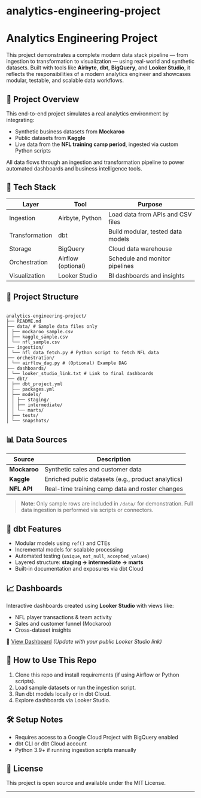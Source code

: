 # analytics-engineering-project

# Analytics Engineering Project

This project demonstrates a complete modern data stack pipeline — from ingestion to transformation to visualization — using real-world and synthetic datasets. Built with tools like **Airbyte**, **dbt**, **BigQuery**, and **Looker Studio**, it reflects the responsibilities of a modern analytics engineer and showcases modular, testable, and scalable data workflows.

## 🚀 Project Overview

This end-to-end project simulates a real analytics environment by integrating:
- Synthetic business datasets from **Mockaroo**
- Public datasets from **Kaggle**
- Live data from the **NFL training camp period**, ingested via custom Python scripts

All data flows through an ingestion and transformation pipeline to power automated dashboards and business intelligence tools.

## 🧱 Tech Stack

| Layer        | Tool               | Purpose                             |
|--------------|--------------------|-------------------------------------|
| Ingestion    | Airbyte, Python    | Load data from APIs and CSV files   |
| Transformation | dbt              | Build modular, tested data models   |
| Storage      | BigQuery           | Cloud data warehouse                 |
| Orchestration| Airflow (optional) | Schedule and monitor pipelines      |
| Visualization| Looker Studio      | BI dashboards and insights          |

## 📁 Project Structure

```

analytics-engineering-project/
├── README.md
├── data/ # Sample data files only
│ ├── mockaroo_sample.csv
│ ├── kaggle_sample.csv
│ └── nfl_sample.csv
├── ingestion/
│ └── nfl_data_fetch.py # Python script to fetch NFL data
├── orchestration/
│ └── airflow_dag.py # (Optional) Example DAG
├── dashboards/
│ └── looker_studio_link.txt # Link to final dashboards
├── dbt/
│ ├── dbt_project.yml
│ ├── packages.yml
│ ├── models/
│ │ ├── staging/
│ │ ├── intermediate/
│ │ └── marts/
│ ├── tests/
│ └── snapshots/

```

## 📊 Data Sources

| Source      | Description                                       |
|-------------|---------------------------------------------------|
| **Mockaroo**| Synthetic sales and customer data                 |
| **Kaggle**  | Enriched public datasets (e.g., product analytics)|
| **NFL API** | Real-time training camp data and roster changes   |

> **Note**: Only sample rows are included in `/data/` for demonstration. Full data ingestion is performed via scripts or connectors.

## 🧪 dbt Features

- Modular models using `ref()` and CTEs
- Incremental models for scalable processing
- Automated testing (`unique`, `not_null`, `accepted_values`)
- Layered structure: **staging → intermediate → marts**
- Built-in documentation and exposures via dbt Cloud

## 📈 Dashboards

Interactive dashboards created using **Looker Studio** with views like:
- NFL player transactions & team activity
- Sales and customer funnel (Mockaroo)
- Cross-dataset insights

🔗 [View Dashboard](#) *(Update with your public Looker Studio link)*

## 🧠 How to Use This Repo

1. Clone this repo and install requirements (if using Airflow or Python scripts).
2. Load sample datasets or run the ingestion script.
3. Run dbt models locally or in dbt Cloud.
4. Explore dashboards via Looker Studio.

## 🛠️ Setup Notes

- Requires access to a Google Cloud Project with BigQuery enabled
- dbt CLI or dbt Cloud account
- Python 3.9+ if running ingestion scripts manually

## 📜 License

This project is open source and available under the MIT License.

---

